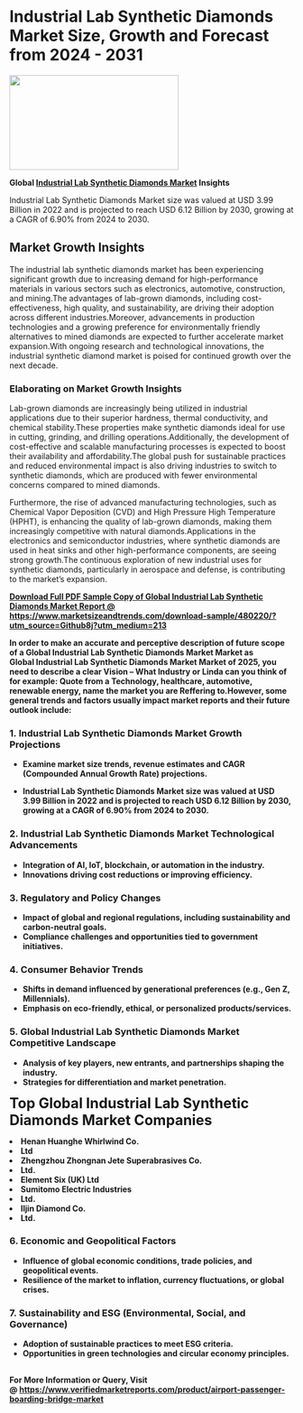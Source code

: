 <H1>Industrial Lab Synthetic Diamonds Market Size, Growth and Forecast from 2024 - 2031</H1><img class="aligncenter size-medium wp-image-584254" src="https://thirdeyenews.in/wp-content/uploads/2024/09/Global-Market-Research-300x168.jpeg" alt="" width="300" height="168" /><p><strong>Global&nbsp;<a href="https://www.marketsizeandtrends.com/download-sample/480220/?utm_source=Github8j?utm_medium=213">Industrial Lab Synthetic Diamonds Market</a> Insights</strong></p><p>Industrial Lab Synthetic Diamonds Market size was valued at USD 3.99 Billion in 2022 and is projected to reach USD 6.12 Billion by 2030, growing at a CAGR of 6.90% from 2024 to 2030.</p><p><h2>Market Growth Insights</h2> <p>The industrial lab synthetic diamonds market has been experiencing significant growth due to increasing demand for high-performance materials in various sectors such as electronics, automotive, construction, and mining.The advantages of lab-grown diamonds, including cost-effectiveness, high quality, and sustainability, are driving their adoption across different industries.Moreover, advancements in production technologies and a growing preference for environmentally friendly alternatives to mined diamonds are expected to further accelerate market expansion.With ongoing research and technological innovations, the industrial synthetic diamond market is poised for continued growth over the next decade.</p> <p><strong><a href="#"></a></strong></p> <h3>Elaborating on Market Growth Insights</h3> <p>Lab-grown diamonds are increasingly being utilized in industrial applications due to their superior hardness, thermal conductivity, and chemical stability.These properties make synthetic diamonds ideal for use in cutting, grinding, and drilling operations.Additionally, the development of cost-effective and scalable manufacturing processes is expected to boost their availability and affordability.The global push for sustainable practices and reduced environmental impact is also driving industries to switch to synthetic diamonds, which are produced with fewer environmental concerns compared to mined diamonds.</p> <p>Furthermore, the rise of advanced manufacturing technologies, such as Chemical Vapor Deposition (CVD) and High Pressure High Temperature (HPHT), is enhancing the quality of lab-grown diamonds, making them increasingly competitive with natural diamonds.Applications in the electronics and semiconductor industries, where synthetic diamonds are used in heat sinks and other high-performance components, are seeing strong growth.The continuous exploration of new industrial uses for synthetic diamonds, particularly in aerospace and defense, is contributing to the market’s expansion.</p> <p><strong><a href="#"></p><p><span class=""><strong>Download Full PDF Sample Copy of Global Industrial Lab Synthetic Diamonds Market Report</strong> @ <a href="https://www.marketsizeandtrends.com/download-sample/480220/?utm_source=Github8j?utm_medium=213" target="_blank">https://www.marketsizeandtrends.com/download-sample/480220/?utm_source=Github8j?utm_medium=213</a></span></p><p>In order to make an accurate and perceptive description of future scope of a Global&nbsp;Industrial Lab Synthetic Diamonds Market Market as Global&nbsp;Industrial Lab Synthetic Diamonds Market Market of 2025, you need to describe a clear Vision &ndash; What Industry or Linda can you think of for example: Quote from a Technology, healthcare, automotive, renewable energy, name the market you are Reffering to.However, some general trends and factors usually impact market reports and their future outlook include:</p><h3>1.&nbsp;<strong>Industrial Lab Synthetic Diamonds Market Growth Projections</strong></h3><ul><li>Examine market size trends, revenue estimates and CAGR (Compounded Annual Growth Rate) projections.</li><li><p>Industrial Lab Synthetic Diamonds Market size was valued at USD 3.99 Billion in 2022 and is projected to reach USD 6.12 Billion by 2030, growing at a CAGR of 6.90% from 2024 to 2030.</p></li></ul><h3>2.&nbsp;<strong>Industrial Lab Synthetic Diamonds Market Technological Advancements</strong></h3><ul><li>Integration of AI, IoT, blockchain, or automation in the industry.</li><li>Innovations driving cost reductions or improving efficiency.</li></ul><h3>3.&nbsp;<strong>Regulatory and Policy Changes</strong></h3><ul><li>Impact of global and regional regulations, including sustainability and carbon-neutral goals.</li><li>Compliance challenges and opportunities tied to government initiatives.</li></ul><h3>4.&nbsp;<strong>Consumer Behavior Trends</strong></h3><ul><li>Shifts in demand influenced by generational preferences (e.g., Gen Z, Millennials).</li><li>Emphasis on eco-friendly, ethical, or personalized products/services.</li></ul><h3>5.&nbsp;<strong>Global Industrial Lab Synthetic Diamonds Market Competitive Landscape</strong></h3><ul><li>Analysis of key players, new entrants, and partnerships shaping the industry.</li><li>Strategies for differentiation and market penetration.</li></ul><p data-pm-slice="1 1 []"><span style="color: inherit; font-family: inherit; font-size: 25px;">Top Global Industrial Lab Synthetic Diamonds Market Companies</span></p><div class="" data-test-id=""><p><li>Henan Huanghe Whirlwind Co.</li><li>Ltd</li><li> Zhengzhou Zhongnan Jete Superabrasives Co.</li><li>Ltd.</li><li> Element Six (UK) Ltd</li><li> Sumitomo Electric Industries</li><li> Ltd.</li><li> Iljin Diamond Co.</li><li> Ltd.</li></p></div><h3>6.&nbsp;<strong>Economic and Geopolitical Factors</strong></h3><ul><li>Influence of global economic conditions, trade policies, and geopolitical events.</li><li>Resilience of the market to inflation, currency fluctuations, or global crises.</li></ul><h3>7.&nbsp;<strong>Sustainability and ESG (Environmental, Social, and Governance)</strong></h3><ul><li>Adoption of sustainable practices to meet ESG criteria.</li><li>Opportunities in green technologies and circular economy principles.</li></ul><h2><strong style="font-size: 14px;">For More Information or Query, Visit @&nbsp;</strong><a style="background-color: #ffffff; font-size: 14px;" href="https://www.marketsizeandtrends.com/report/industrial-lab-synthetic-diamonds-market/" target="_blank">https://www.verifiedmarketreports.com/product/airport-passenger-boarding-bridge-market</a></h2>